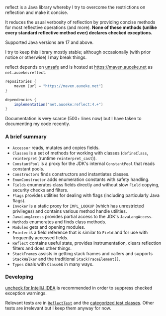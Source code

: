 reflect is a Java library whereby I try to overcome the restrictions on reflection and make it concise.

It reduces the usual verbosity of reflection by providing concise methods for most reflective operations (and more).
**None of these methods (unlike every standard reflective method ever) declares checked exceptions.**

Supported Java versions are 17 and above.

I try to keep this library mostly stable; although occasionally (with prior notice or otherwise) I may break things.

reflect depends on [unsafe](https://github.com/auoeke/unsafe)
and is hosted at https://maven.auoeke.net as `net.auoeke:reflect`.
```groovy
repositories {
    maven {url = "https://maven.auoeke.net"}
}

dependencies {
    implementation("net.auoeke:reflect:4.+")
}
```

Documentation is ~~very~~ scarce (500+ lines now) but I have taken to documenting my code recently.

### A brief summary
- `Accessor` reads, mutates and copies fields.
- `Classes` is a set of methods for working with classes (`defineClass`, `reinterpret` (runtime `reinterpret_cast`)).
- `ConstantPool` is a proxy for the JDK's internal `ConstantPool` that reads constant pools.
- `Constructors` finds constructors and instantiates classes.
- `EnumConstructor` adds enumeration constants with safety handling.
- `Fields` enumerates class fields directly and without slow `Field` copying, security checks and filters.
- `Flags` provides utilities for dealing with flags (including particularly Java flags).
- `Invoker` is a static proxy for `IMPL_LOOKUP` (which has unrestricted privileges) and contains various method handle utilities.
- `JavaLangAccess` provides partial access to the JDK's `JavaLangAccess`.
- `Methods` enumerates and finds class methods.
- `Modules` gets and opening modules.
- `Pointer` is a field reference that is similar to `Field` and for use with frequently accessed fields.
- `Reflect` contains useful state, provides instrumentation, clears reflection filters and does other things.
- `StackFrames` assists in getting stack frames and callers and supports `StackWalker` and the traditional `StackTraceElement[]`.
- `Types` deals with `Class`es in many ways.

### Developing
[uncheck for IntelliJ IDEA](https://github.com/auoeke/uncheck#using-the-intellij-plugin) is recommended in order to suppress checked exception warnings.

Relevant tests are in [`ReflectTest`](test/reflect/ReflectTest.java) and the [categorized test classes](test/test).
Other tests are irrelevant but I keep them anyway for now.
